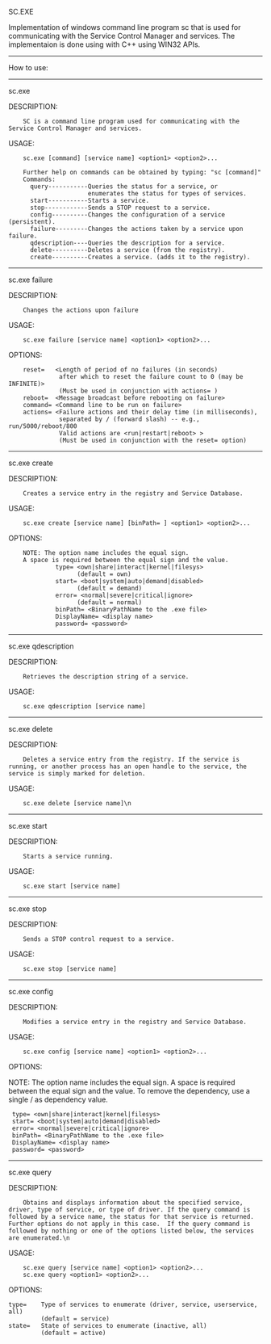 SC.EXE

Implementation of windows command line program sc that is used for communicating with the Service Control Manager and services. The implementaion is done using with C++ using WIN32 APIs.


----------------------------
How to use:

-----------------------------


sc.exe

DESCRIPTION:

        SC is a command line program used for communicating with the Service Control Manager and services.
USAGE:

        sc.exe [command] [service name] <option1> <option2>...

        Further help on commands can be obtained by typing: "sc [command]" 
        Commands:
          query-----------Queries the status for a service, or
                          enumerates the status for types of services.
          start-----------Starts a service.
          stop------------Sends a STOP request to a service.
          config----------Changes the configuration of a service (persistent).
          failure---------Changes the actions taken by a service upon failure.
          qdescription----Queries the description for a service.
          delete----------Deletes a service (from the registry).
          create----------Creates a service. (adds it to the registry).
          
--------------------

sc.exe failure

DESCRIPTION:

        Changes the actions upon failure
        
USAGE:

        sc.exe failure [service name] <option1> <option2>...

OPTIONS:

        reset=   <Length of period of no failures (in seconds)
                  after which to reset the failure count to 0 (may be INFINITE)>
                  (Must be used in conjunction with actions= )
        reboot=  <Message broadcast before rebooting on failure>
        command= <Command line to be run on failure>
        actions= <Failure actions and their delay time (in milliseconds),
                  separated by / (forward slash) -- e.g., run/5000/reboot/800
                  Valid actions are <run|restart|reboot> >
                  (Must be used in conjunction with the reset= option)

--------------------
sc.exe create

DESCRIPTION:

        Creates a service entry in the registry and Service Database.
USAGE:

        sc.exe create [service name] [binPath= ] <option1> <option2>...

OPTIONS:

        NOTE: The option name includes the equal sign.
        A space is required between the equal sign and the value.
                 type= <own|share|interact|kernel|filesys>
                       (default = own)
                 start= <boot|system|auto|demand|disabled>
                       (default = demand)
                 error= <normal|severe|critical|ignore>
                       (default = normal)
                 binPath= <BinaryPathName to the .exe file>
                 DisplayName= <display name>
                 password= <password>

--------------

sc.exe qdescription

DESCRIPTION:

        Retrieves the description string of a service.
USAGE:

        sc.exe qdescription [service name] 


-----------------

sc.exe delete

DESCRIPTION:

        Deletes a service entry from the registry. If the service is running, or another process has an open handle to the service, the service is simply marked for deletion.
        
USAGE:

        sc.exe delete [service name]\n


----------------

sc.exe start

DESCRIPTION:

        Starts a service running.
        
USAGE:

        sc.exe start [service name] 

-----------------

sc.exe stop

DESCRIPTION:

        Sends a STOP control request to a service.
        
USAGE:

        sc.exe stop [service name] 

-------------------

sc.exe config

DESCRIPTION:

        Modifies a service entry in the registry and Service Database.
USAGE:

        sc.exe config [service name] <option1> <option2>...

OPTIONS:


NOTE: The option name includes the equal sign.
      A space is required between the equal sign and the value. To remove the dependency, use a single / as dependency value.
 
     type= <own|share|interact|kernel|filesys>
     start= <boot|system|auto|demand|disabled>
     error= <normal|severe|critical|ignore>
     binPath= <BinaryPathName to the .exe file>
     DisplayName= <display name>
     password= <password>

-------------

sc.exe query

DESCRIPTION:


        Obtains and displays information about the specified service, driver, type of service, or type of driver. If the query command is followed by a service name, the status for that service is returned.  Further options do not apply in this case.  If the query command is followed by nothing or one of the options listed below, the services are enumerated.\n
USAGE:

        sc.exe query [service name] <option1> <option2>...
        sc.exe query <option1> <option2>...

OPTIONS:


    type=    Type of services to enumerate (driver, service, userservice, all)
             (default = service)
    state=   State of services to enumerate (inactive, all)
             (default = active)

